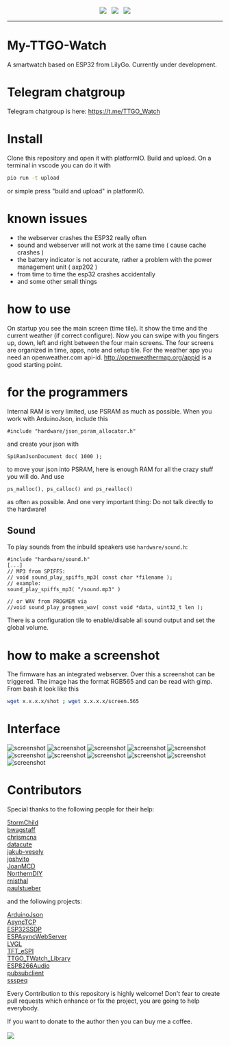 <p align="center">
<img src="https://img.shields.io/github/last-commit/sharandac/My-TTGO-Watch.svg?style=for-the-badge" />
&nbsp;
<img src="https://img.shields.io/github/license/sharandac/My-TTGO-Watch.svg?style=for-the-badge" />
&nbsp;
<a href="https://www.buymeacoffee.com/sharandac" target="_blank"><img src="https://img.shields.io/badge/Buy%20me%20a%20coffee-%E2%82%AC5-orange?style=for-the-badge&logo=buy-me-a-coffee" /></a>
</p>
<hr/>

# My-TTGO-Watch

A smartwatch based on ESP32 from LilyGo. Currently under development.

# Telegram chatgroup

Telegram chatgroup is here:
https://t.me/TTGO_Watch

# Install

Clone this repository and open it with platformIO. Build and upload. On a terminal in vscode you can do it with

```bash
pio run -t upload
```

or simple press "build and upload" in platformIO.

# known issues

* the webserver crashes the ESP32 really often
* sound and webserver will not work at the same time ( cause cache crashes )
* the battery indicator is not accurate, rather a problem with the power management unit ( axp202 )
* from time to time the esp32 crashes accidentally
* and some other small things


# how to use

On startup you see the main screen (time tile). It show the time and the current weather (if correct configure). Now you can swipe with you fingers up, down, left and right between the four main screens. The four screens are organized in time, apps, note and setup tile.
For the weather app you need an openweather.com api-id. http://openweathermap.org/appid is a good starting point.

# for the programmers

Internal RAM is very limited, use PSRAM as much as possible. When you work with ArduinoJson, include this

```#include "hardware/json_psram_allocator.h"```

and create your json with

```SpiRamJsonDocument doc( 1000 );```

to move your json into PSRAM, here is enough RAM for all the crazy stuff you will do. And use

```ps_malloc(), ps_calloc() and ps_realloc()```

as often as possible.
And one very important thing: Do not talk directly to the hardware!

## Sound
To play sounds from the inbuild speakers use `hardware/sound.h`:

```
#include "hardware/sound.h"
[...]
// MP3 from SPIFFS:
// void sound_play_spiffs_mp3( const char *filename );
// example:
sound_play_spiffs_mp3( "/sound.mp3" )

// or WAV from PROGMEM via
//void sound_play_progmem_wav( const void *data, uint32_t len );

```

There is a configuration tile to enable/disable all sound output and set the global volume.

# how to make a screenshot
The firmware has an integrated webserver. Over this a screenshot can be triggered. The image has the format RGB565 and can be read with gimp. From bash it look like this
```bash
wget x.x.x.x/shot ; wget x.x.x.x/screen.565
```

# Interface

![screenshot](https://github.com/sharandac/My-TTGO-Watch/blob/master/images/screen1.png)
![screenshot](https://github.com/sharandac/My-TTGO-Watch/blob/master/images/screen2.png)
![screenshot](https://github.com/sharandac/My-TTGO-Watch/blob/master/images/screen3.png)
![screenshot](https://github.com/sharandac/My-TTGO-Watch/blob/master/images/screen4.png)
![screenshot](https://github.com/sharandac/My-TTGO-Watch/blob/master/images/screen5.png)
![screenshot](https://github.com/sharandac/My-TTGO-Watch/blob/master/images/screen6.png)
![screenshot](https://github.com/sharandac/My-TTGO-Watch/blob/master/images/screen7.png)
![screenshot](https://github.com/sharandac/My-TTGO-Watch/blob/master/images/screen8.png)
![screenshot](https://github.com/sharandac/My-TTGO-Watch/blob/master/images/screen9.png)
![screenshot](https://github.com/sharandac/My-TTGO-Watch/blob/master/images/screen10.png)
![screenshot](https://github.com/sharandac/My-TTGO-Watch/blob/master/images/screen11.png)


# Contributors

Special thanks to the following people for their help:

[5tormChild](https://github.com/5tormChild)<br>
[bwagstaff](https://github.com/bwagstaff)<br>
[chrismcna](https://github.com/chrismcna)<br>
[datacute](https://github.com/datacute)<br>
[jakub-vesely](https://github.com/jakub-vesely)<br>
[joshvito](https://github.com/joshvito)<br>
[JoanMCD](https://github.com/JoanMCD)<br>
[NorthernDIY](https://github.com/NorthernDIY)<br>
[rnisthal](https://github.com/rnisthal)<br>
[paulstueber](https://github.com/paulstueber)<br>

and the following projects:

[ArduinoJson](https://github.com/bblanchon/ArduinoJson)<br>
[AsyncTCP](https://github.com/me-no-dev/AsyncTCP)<br>
[ESP32SSDP](https://github.com/luc-github/ESP32SSDP)<br>
[ESPAsyncWebServer](https://github.com/me-no-dev/ESPAsyncWebServer)<br>
[LVGL](https://github.com/lvgl)<br>
[TFT_eSPI](https://github.com/Bodmer/TFT_eSPI)<br>
[TTGO_TWatch_Library](https://github.com/Xinyuan-LilyGO/TTGO_TWatch_Library)<br>
[ESP8266Audio](https://github.com/earlephilhower/ESP8266Audio)<br>
[pubsubclient](https://github.com/knolleary/pubsubclient)<br>
[ssspeq](https://github.com/ssspeq)<br>

Every Contribution to this repository is highly welcome! Don't fear to create pull requests which enhance or fix the project, you are going to help everybody.
<p>
If you want to donate to the author then you can buy me a coffee.
<br/><br/>
<a href="https://www.buymeacoffee.com/sharandac" target="_blank"><img src="https://img.shields.io/badge/Buy%20me%20a%20coffee-%E2%82%AC5-orange?style=for-the-badge&logo=buy-me-a-coffee" /></a>
</p>
